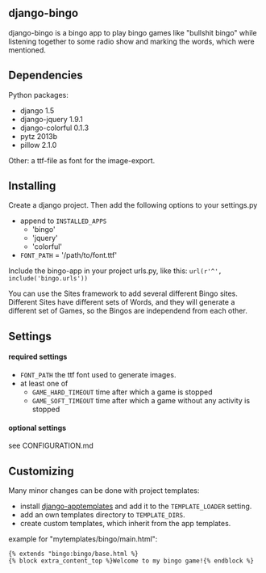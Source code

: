 django-bingo
------------

django-bingo is a bingo app to play bingo games like "bullshit bingo" while listening together to some radio show and marking the words, which were mentioned.

Dependencies
------------

Python packages:

* django 1.5
* django-jquery 1.9.1
* django-colorful 0.1.3
* pytz 2013b
* pillow 2.1.0

Other: a ttf-file as font for the image-export.

Installing
----------

Create a django project. Then add the following options to your settings.py

* append to ```INSTALLED_APPS```
    * 'bingo'
    * 'jquery'
    * 'colorful'
* ```FONT_PATH``` = '/path/to/font.ttf'

Include the bingo-app in your project urls.py, like this:
```url(r'^', include('bingo.urls'))```

You can use the Sites framework to add several different Bingo sites.
Different Sites have different sets of Words, and they will generate a different set of Games, so the Bingos are independend from each other.

Settings
--------

#### required settings

* ```FONT_PATH``` the ttf font used to generate images.
* at least one of
    * ```GAME_HARD_TIMEOUT``` time after which a game is stopped
    * ```GAME_SOFT_TIMEOUT``` time after which a game without any activity is stopped

#### optional settings

see CONFIGURATION.md

Customizing
-----------

Many minor changes can be done with project templates:

* install [django-apptemplates](https://pypi.python.org/pypi/django-apptemplates/) and add it to the ```TEMPLATE_LOADER``` setting.
* add an own templates directory to ```TEMPLATE_DIRS```.
* create custom templates, which inherit from the app templates.

example for "mytemplates/bingo/main.html":

    {% extends "bingo:bingo/base.html %}
    {% block extra_content_top %}Welcome to my bingo game!{% endblock %}
